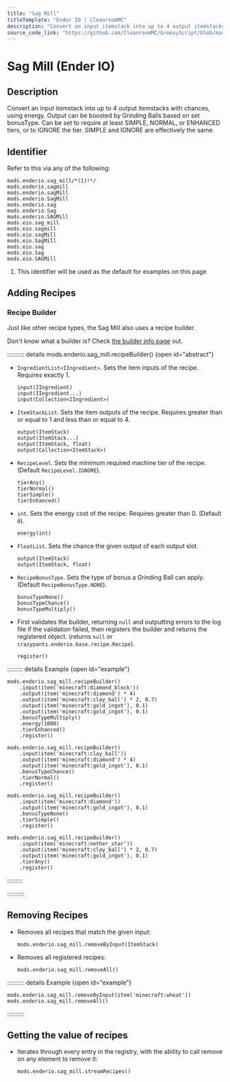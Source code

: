 ```yaml
---
title: "Sag Mill"
titleTemplate: "Ender IO | CleanroomMC"
description: "Convert an input itemstack into up to 4 output itemstacks with chances, using energy. Output can be boosted by Grinding Balls based on set bonusType. Can be set to require at least SIMPLE, NORMAL, or ENHANCED tiers, or to IGNORE the tier. SIMPLE and IGNORE are effectively the same."
source_code_link: "https://github.com/CleanroomMC/GroovyScript/blob/master/src/main/java/com/cleanroommc/groovyscript/compat/mods/enderio/SagMill.java"
---
```


# Sag Mill (Ender IO)

## Description

Convert an input itemstack into up to 4 output itemstacks with chances, using energy. Output can be boosted by Grinding Balls based on set bonusType. Can be set to require at least SIMPLE, NORMAL, or ENHANCED tiers, or to IGNORE the tier. SIMPLE and IGNORE are effectively the same.

## Identifier

Refer to this via any of the following:

```groovy:no-line-numbers {1}
mods.enderio.sag_mill/*(1)!*/
mods.enderio.sagmill
mods.enderio.sagMill
mods.enderio.SagMill
mods.enderio.sag
mods.enderio.Sag
mods.enderio.SAGMill
mods.eio.sag_mill
mods.eio.sagmill
mods.eio.sagMill
mods.eio.SagMill
mods.eio.sag
mods.eio.Sag
mods.eio.SAGMill
```

1. This identifier will be used as the default for examples on this page

## Adding Recipes

### Recipe Builder

Just like other recipe types, the Sag Mill also uses a recipe builder.

Don't know what a builder is? Check [the builder info page](../../../groovy/builder.md) out.

:::::::::: details mods.enderio.sag_mill.recipeBuilder() {open id="abstract"}
- `IngredientList<IIngredient>`. Sets the item inputs of the recipe. Requires exactly 1.

    ```groovy:no-line-numbers
    input(IIngredient)
    input(IIngredient...)
    input(Collection<IIngredient>)
    ```

- `ItemStackList`. Sets the item outputs of the recipe. Requires greater than or equal to 1 and less than or equal to 4.

    ```groovy:no-line-numbers
    output(ItemStack)
    output(ItemStack...)
    output(ItemStack, float)
    output(Collection<ItemStack>)
    ```

- `RecipeLevel`. Sets the minimum required machine tier of the recipe. (Default `RecipeLevel.IGNORE`).

    ```groovy:no-line-numbers
    tierAny()
    tierNormal()
    tierSimple()
    tierEnhanced()
    ```

- `int`. Sets the energy cost of the recipe. Requires greater than 0. (Default `0`).

    ```groovy:no-line-numbers
    energy(int)
    ```

- `FloatList`. Sets the chance the given output of each output slot.

    ```groovy:no-line-numbers
    output(ItemStack)
    output(ItemStack, float)
    ```

- `RecipeBonusType`. Sets the type of bonus a Grinding Ball can apply. (Default `RecipeBonusType.NONE`).

    ```groovy:no-line-numbers
    bonusTypeNone()
    bonusTypeChance()
    bonusTypeMultiply()
    ```

- First validates the builder, returning `null` and outputting errors to the log file if the validation failed, then registers the builder and returns the registered object. (returns `null` or `crazypants.enderio.base.recipe.Recipe`).

    ```groovy:no-line-numbers
    register()
    ```

::::::::: details Example {open id="example"}
```groovy:no-line-numbers
mods.enderio.sag_mill.recipeBuilder()
    .input(item('minecraft:diamond_block'))
    .output(item('minecraft:diamond') * 4)
    .output(item('minecraft:clay_ball') * 2, 0.7)
    .output(item('minecraft:gold_ingot'), 0.1)
    .output(item('minecraft:gold_ingot'), 0.1)
    .bonusTypeMultiply()
    .energy(1000)
    .tierEnhanced()
    .register()

mods.enderio.sag_mill.recipeBuilder()
    .input(item('minecraft:clay_ball'))
    .output(item('minecraft:diamond') * 4)
    .output(item('minecraft:gold_ingot'), 0.1)
    .bonusTypeChance()
    .tierNormal()
    .register()

mods.enderio.sag_mill.recipeBuilder()
    .input(item('minecraft:diamond'))
    .output(item('minecraft:gold_ingot'), 0.1)
    .bonusTypeNone()
    .tierSimple()
    .register()

mods.enderio.sag_mill.recipeBuilder()
    .input(item('minecraft:nether_star'))
    .output(item('minecraft:clay_ball') * 2, 0.7)
    .output(item('minecraft:gold_ingot'), 0.1)
    .tierAny()
    .register()
```

:::::::::

::::::::::

## Removing Recipes

- Removes all recipes that match the given input:

    ```groovy:no-line-numbers
    mods.enderio.sag_mill.removeByInput(ItemStack)
    ```

- Removes all registered recipes:

    ```groovy:no-line-numbers
    mods.enderio.sag_mill.removeAll()
    ```

:::::::::: details Example {open id="example"}
```groovy:no-line-numbers
mods.enderio.sag_mill.removeByInput(item('minecraft:wheat'))
mods.enderio.sag_mill.removeAll()
```

::::::::::

## Getting the value of recipes

- Iterates through every entry in the registry, with the ability to call remove on any element to remove it:

    ```groovy:no-line-numbers
    mods.enderio.sag_mill.streamRecipes()
    ```
